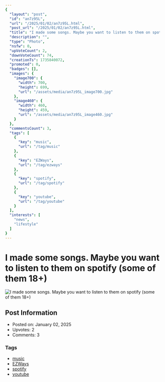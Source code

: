 ```yaml
---
{
  "layout": "post",
  "id": "an7z95L",
  "url": "/2025/01/02/an7z95L.html",
  "post_url": "/2025/01/02/an7z95L.html",
  "title": "I made some songs. Maybe you want to listen to them on spotify (some of them 18+)",
  "description": "",
  "type": "Photo",
  "nsfw": 0,
  "upVoteCount": 2,
  "downVoteCount": 74,
  "creationTs": 1735840072,
  "promoted": 0,
  "badges": [],
  "images": {
    "image700": {
      "width": 700,
      "height": 699,
      "url": "/assets/media/an7z95L_image700.jpg"
    },
    "image460": {
      "width": 460,
      "height": 459,
      "url": "/assets/media/an7z95L_image460.jpg"
    }
  },
  "commentsCount": 3,
  "tags": [
    {
      "key": "music",
      "url": "/tag/music"
    },
    {
      "key": "EZWays",
      "url": "/tag/ezways"
    },
    {
      "key": "spotify",
      "url": "/tag/spotify"
    },
    {
      "key": "youtube",
      "url": "/tag/youtube"
    }
  ],
  "interests": [
    "news",
    "lifestyle"
  ]
}
---
```


# I made some songs. Maybe you want to listen to them on spotify (some of them 18+)

![I made some songs. Maybe you want to listen to them on spotify (some of them 18+)](/assets/media/an7z95L_image700.jpg)

## Post Information

- Posted on: January 02, 2025
- Upvotes: 2
- Comments: 3

### Tags

- [music](/tag/music)
- [EZWays](/tag/EZWays)
- [spotify](/tag/spotify)
- [youtube](/tag/youtube)
